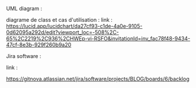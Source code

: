 UML diagram :

diagrame de class et cas d'utilisation : 
link : https://lucid.app/lucidchart/da27cf93-c1de-4a0e-9105-0d62095a292d/edit?viewport_loc=-508%2C-65%2C2219%2C936%2CHWEp-vi-RSFO&invitationId=inv_fac78f48-9434-47cf-8e3b-929f260b9a20








Jira software : 

link : 

https://gitnova.atlassian.net/jira/software/projects/BLOG/boards/6/backlog